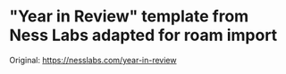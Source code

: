 # "Year in Review" template from Ness Labs adapted for roam import
Original: https://nesslabs.com/year-in-review


